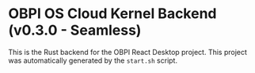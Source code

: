 # OBPI OS Cloud Kernel Backend (v0.3.0 - Seamless)
This is the Rust backend for the OBPI React Desktop project. This project was automatically generated by the `start.sh` script.
